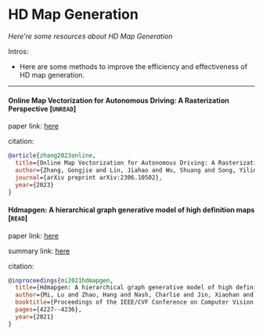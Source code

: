 # HD Map Generation
*Here're some resources about HD Map Generation*

Intros:
* Here are some methods to improve the efficiency and effectiveness of HD map generation.

---


#### Online Map Vectorization for Autonomous Driving: A Rasterization Perspective [`UNREAD`]

paper link: [here](https://arxiv.org/pdf/2306.10502)

citation: 
```bibtex
@article{zhang2023online,
  title={Online Map Vectorization for Autonomous Driving: A Rasterization Perspective},
  author={Zhang, Gongjie and Lin, Jiahao and Wu, Shuang and Song, Yilin and Luo, Zhipeng and Xue, Yang and Lu, Shijian and Wang, Zuoguan},
  journal={arXiv preprint arXiv:2306.10502},
  year={2023}
}
```


#### Hdmapgen: A hierarchical graph generative model of high definition maps [`READ`]

paper link: [here](http://openaccess.thecvf.com/content/CVPR2021/papers/Mi_HDMapGen_A_Hierarchical_Graph_Generative_Model_of_High_Definition_Maps_CVPR_2021_paper.pdf)

summary link: [here](https://github.com/Strivin0311/ads-learning/blob/fwy/modeling/localization_and_mapping/HD_map/summary/HDMapGen.pdf)

citation: 
```bibtex
@inproceedings{mi2021hdmapgen,
  title={Hdmapgen: A hierarchical graph generative model of high definition maps},
  author={Mi, Lu and Zhao, Hang and Nash, Charlie and Jin, Xiaohan and Gao, Jiyang and Sun, Chen and Schmid, Cordelia and Shavit, Nir and Chai, Yuning and Anguelov, Dragomir},
  booktitle={Proceedings of the IEEE/CVF Conference on Computer Vision and Pattern Recognition},
  pages={4227--4236},
  year={2021}
}
```